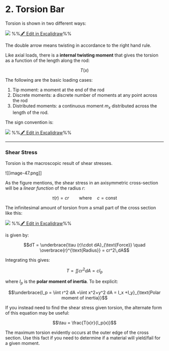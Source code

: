 # 2. Torsion Bar


Torsion is shown in two different ways:

![](excalidraw-2025-09-15-19.09.28.excalidraw.svg)
%%[🖋 Edit in Excalidraw](excalidraw-2025-09-15-19.09.28.excalidraw.md)%%

The double arrow means twisting in accordance to the right hand rule. 

Like axial loads, there is a **internal twisting moment** that gives the torsion as a function of the length along the rod:

$$T(x)$$


The following are the basic loading cases:
1. Tip moment: a moment at the end of the rod
2. Discrete moments: a discrete number of moments at any point across the rod
3. Distributed moments: a continuous moment $m_x$ distributed across the length of the rod.

The sign convention is:

![](excalidraw-2025-09-15-19.14.43.excalidraw.svg)
%%[🖋 Edit in Excalidraw](excalidraw-2025-09-15-19.14.43.excalidraw.md)%%


--- 

### Shear Stress

Torsion is the macroscopic result of shear stresses. 

![[image-47.png]]

As the figure mentions, the shear stress in an axisymmetric cross-section will be a *linear function* of the radius $r$:

$$\tau (r) = cr \qquad \text{where} \quad c=\text{const}$$

The infinitesimal amount of torsion from a small part of the cross section like this:

![](excalidraw-2025-09-15-19.20.40.excalidraw.svg)
%%[🖋 Edit in Excalidraw](excalidraw-2025-09-15-19.20.40.excalidraw.md)%%

is given by:

$$dT = \underbrace{\tau (r)\cdot dA}_{\text{Force}} \quad \overbrace{r}^{\text{Radius}} = cr^2\,dA$$

Integrating this gives:

$$T = \iint cr^2 dA = cI_p$$

where $I_p$ is the **polar moment of inertia**. To be explicit:

$$\underbrace{I_p = \iint r^2 dA =\iint x^2+y^2 dA = I_x +I_y}_{\text{Polar moment of inertia}}$$


If you instead need to find the shear stress given torsion, the alternate form of this equation may be useful:

$$\tau = \frac{T(x)r}{I_p(x)}$$

The maximum torsion evidently occurs at the outer edge of the cross section. Use this fact if you need to determine if a material will yield/fail for a given moment. 


